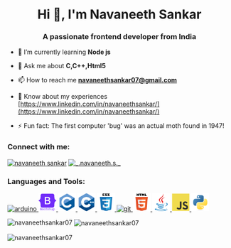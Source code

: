 <h1 align="center">Hi 👋, I'm Navaneeth Sankar</h1>
<h3 align="center">A passionate frontend developer from India</h3>



- 🌱 I’m currently learning **Node js**

- 💬 Ask me about **C,C++,Html5**

- 📫 How to reach me **navaneethsankar07@gmail.com**

- 📄 Know about my experiences [https://www.linkedin.com/in/navaneethsankar/](https://www.linkedin.com/in/navaneethsankar/)

- ⚡ Fun fact: The first computer 'bug' was an actual moth found in 1947!

<h3 align="left">Connect with me:</h3>
<p align="left">
<a href="https://linkedin.com/in/navaneeth sankar" target="blank"><img align="center" src="https://raw.githubusercontent.com/rahuldkjain/github-profile-readme-generator/master/src/images/icons/Social/linked-in-alt.svg" alt="navaneeth sankar" height="30" width="40" /></a>
<a href="https://instagram.com/_.navaneeth.s._" target="blank"><img align="center" src="https://raw.githubusercontent.com/rahuldkjain/github-profile-readme-generator/master/src/images/icons/Social/instagram.svg" alt="_.navaneeth.s._" height="30" width="40" /></a>
</p>

<h3 align="left">Languages and Tools:</h3>
<p align="left"> <a href="https://www.arduino.cc/" target="_blank" rel="noreferrer"> <img src="https://cdn.worldvectorlogo.com/logos/arduino-1.svg" alt="arduino" width="40" height="40"/> </a> <a href="https://getbootstrap.com" target="_blank" rel="noreferrer"> <img src="https://raw.githubusercontent.com/devicons/devicon/master/icons/bootstrap/bootstrap-plain-wordmark.svg" alt="bootstrap" width="40" height="40"/> </a> <a href="https://www.cprogramming.com/" target="_blank" rel="noreferrer"> <img src="https://raw.githubusercontent.com/devicons/devicon/master/icons/c/c-original.svg" alt="c" width="40" height="40"/> </a> <a href="https://www.w3schools.com/cpp/" target="_blank" rel="noreferrer"> <img src="https://raw.githubusercontent.com/devicons/devicon/master/icons/cplusplus/cplusplus-original.svg" alt="cplusplus" width="40" height="40"/> </a> <a href="https://www.w3schools.com/css/" target="_blank" rel="noreferrer"> <img src="https://raw.githubusercontent.com/devicons/devicon/master/icons/css3/css3-original-wordmark.svg" alt="css3" width="40" height="40"/> </a> <a href="https://git-scm.com/" target="_blank" rel="noreferrer"> <img src="https://www.vectorlogo.zone/logos/git-scm/git-scm-icon.svg" alt="git" width="40" height="40"/> </a> <a href="https://www.w3.org/html/" target="_blank" rel="noreferrer"> <img src="https://raw.githubusercontent.com/devicons/devicon/master/icons/html5/html5-original-wordmark.svg" alt="html5" width="40" height="40"/> </a> <a href="https://www.java.com" target="_blank" rel="noreferrer"> <img src="https://raw.githubusercontent.com/devicons/devicon/master/icons/java/java-original.svg" alt="java" width="40" height="40"/> </a> <a href="https://developer.mozilla.org/en-US/docs/Web/JavaScript" target="_blank" rel="noreferrer"> <img src="https://raw.githubusercontent.com/devicons/devicon/master/icons/javascript/javascript-original.svg" alt="javascript" width="40" height="40"/> </a> <a href="https://www.python.org" target="_blank" rel="noreferrer"> <img src="https://raw.githubusercontent.com/devicons/devicon/master/icons/python/python-original.svg" alt="python" width="40" height="40"/> </a> </p>

<p><img align="left" src="https://github-readme-stats.vercel.app/api/top-langs?username=navaneethsankar07&show_icons=true&locale=en&layout=compact" alt="navaneethsankar07" /></p>

<p>&nbsp;<img align="center" src="https://github-readme-stats.vercel.app/api?username=navaneethsankar07&show_icons=true&locale=en" alt="navaneethsankar07" /></p>

<p><img align="center" src="https://github-readme-streak-stats.herokuapp.com/?user=navaneethsankar07&" alt="navaneethsankar07" /></p>
